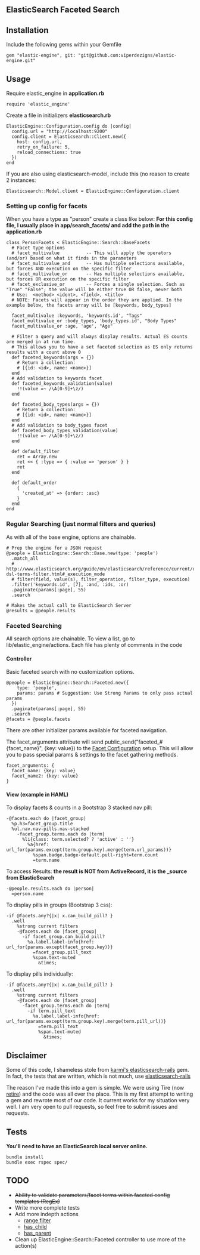 ## ElasticSearch Faceted Search

## Installation
Include the following gems within your Gemfile

    gem "elastic-engine", git: "git@github.com:viperdezigns/elastic-engine.git"

## Usage
Require elastic_engine in **application.rb**

    require 'elastic_engine'

Create a file in initializers **elasticsearch.rb**

    ElasticEngine::Configuration.config do |config|
      config.url = "http://localhost:9200"
      config.client = Elasticsearch::Client.new({
        host: config.url,
        retry_on_failure: 5,
        reload_connections: true
      })
    end

If you are also using elasticsearch-model, include this (no reason to create 2 instances:

    Elasticsearch::Model.client = ElasticEngine::Configuration.client

### Setting up config for facets
When you have a type as "person" create a class like below:
**For this config file, I usually place in app/search_facets/ and add the path in the application.rb**

    class PersonFacets < ElasticEngine::Search::BaseFacets
      # Facet type options
      # facet_multivalue          -- This will apply the operators (and/or) based on what it finds in the parameters
      # facet_multivalue_and      -- Has multiple selections available, but forces AND execution on the specific filter
      # facet_multivalue_or       -- Has multiple selections available, but forces OR execution on the specific filter
      # facet_exclusive_or        -- Forces a single selection. Such as "True" "False"; the value will be either true OR false, never both
      # Use:  <method> <ident>, <field>, <title>
      # NOTE: Facets will appear in the order they are applied. In the example below, the facets array will be [keywords, body_types]

      facet_multivalue :keywords, 'keywords.id', "Tags"
      facet_multivalue_or :body_types, 'body_types.id', "Body Types"
      facet_multivalue_or :age, 'age', "Age"

      # Filter a query and will always display results. Actual ES counts are merged in at run time.
      # This allows you to have a set faceted selection as ES only returns results with a count above 0
      def faceted_keywords(args = {})
        # Return a collection:
        # [{id: <id>, name: <name>}]
      end
      # Add validation to keywords facet
      def faceted_keywords_validation(value)
        !!(value =~ /\A[0-9]+\z/)
      end

      def faceted_body_types(args = {})
        # Return a collection:
        # [{id: <id>, name: <name>}]
      end
      # Add validation to body_types facet
      def faceted_body_types_validation(value)
        !!(value =~ /\A[0-9]+\z/)
      end

      def default_filter
        ret = Array.new
        ret << { :type => { :value => 'person' } }
        ret
      end

      def default_order
        {
          'created_at' => {order: :asc}
        }
      end
    end

### Regular Searching (just normal filters and queries)
As with all of the base engine, options are chainable.

    # Prep the engine for a JSON request
    @people = ElasticEngine::Search::Base.new(type: 'people')
      .match_all
      # http://www.elasticsearch.org/guide/en/elasticsearch/reference/current/query-dsl-terms-filter.html#_execution_mode
      # filter(field, value(s), filter_operation, filter_type, execution)
      .filter('keywords.id', [7], :and, :ids, :or)
      .paginate(params[:page], 55)
      .search

    # Makes the actual call to ElasticSearch Server
    @results = @people.results

### Faceted Searching
All search options are chainable. To view a list, go to lib/elastic_engine/actions. Each file has plenty of comments in the code

#### Controller
Basic faceted search with no customization options.

    @people = ElasticEngine::Search::Faceted.new({
        type: 'people',
        params: params # Suggestion: Use Strong Params to only pass actual params
      })
      .paginate(params[:page], 55)
      .search
    @facets = @people.facets

There are other initializer params available for faceted navigation.

The facet\_arguments attribute will send public\_send("faceted\_#{facet_name}", {key: value}) to the [Facet Configuration](#setting-up-config-for-facets) setup. This will allow you to pass special params & settings to the facet gathering methods.

    facet_arguments: {
      facet_name: {key: value}
      facet_name2: {key: value}
    }


#### View (example in HAML)
To display facets & counts in a Bootstrap 3 stacked nav pill:

    -@facets.each do |facet_group|
      %p.h3=facet_group.title
      %ul.nav.nav-pills.nav-stacked
        -facet_group.terms.each do |term|
          %li{class: term.selected? ? 'active' : ''}
            %a{href: url_for(params.except(term.group.key).merge(term.url_params))}
              %span.badge.badge-default.pull-right=term.count
              =term.name

To access Results: **the result is NOT from ActiveRecord, it is the _source from ElasticSearch**

    -@people.results.each do |person|
      =person.name

To display pills in groups (Bootstrap 3 css):

    -if @facets.any?{|x| x.can_build_pill? }
      .well
        %strong current filters
        -@facets.each do |facet_group|
          -if facet_group.can_build_pill?
            %a.label.label-info{href: url_for(params.except(facet_group.key))}
              =facet_group.pill_text
              %span.text-muted
                &times;

To display pills individually:

    -if @facets.any?{|x| x.can_build_pill? }
      .well
        %strong current filters
        -@facets.each do |facet_group|
          -facet_group.terms.each do |term|
            -if term.pill_text
              %a.label.label-info{href: url_for(params.except(term.group.key).merge(term.pill_url))}
                =term.pill_text
                %span.text-muted
                  &times;

## Disclaimer

Some of this code, I shameless stole from [karmi's elasticsearch-rails](https://github.com/elasticsearch/elasticsearch-rails) gem. In fact, the tests that are written, which is not much, use [elasticsearch-rails](https://github.com/elasticsearch/elasticsearch-rails)

The reason I've made this into a gem is simple. We were using Tire (now [retire](https://github.com/karmi/retire)) and the code was all over the place. This is my first attempt to writing a gem and rewrote most of our code. It current works for my situation very well. I am very open to pull requests, so feel free to submit issues and requests.

## Tests
**You'll need to have an ElasticSearch local server online.**

    bundle install
    bundle exec rspec spec/

## TODO

  - ~~Ability to validate parameters/facet terms within faceted config templates (RegEx)~~
  - Write more complete tests
  - Add more indepth actions
    - [range filter](http://www.elasticsearch.org/guide/en/elasticsearch/reference/current/query-dsl-range-filter.html)
    - [has_child](http://www.elasticsearch.org/guide/en/elasticsearch/reference/current/query-dsl-has-child-filter.html)
    - [has_parent](http://www.elasticsearch.org/guide/en/elasticsearch/reference/current/query-dsl-has-parent-filter.html)
  - Clean up ElasticEngine::Search::Faceted controller to use more of the action(s)